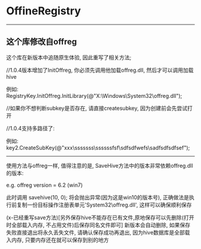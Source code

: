 # OffineRegistry
---

## 这个库修改自offreg


这个库在新版本中追随原生体验, 因此重写了相关方法;

//1.0.4版本增加了InitOffreg, 你必须先调用他加载offreg.dll, 然后才可以调用加载hive

例如: RegistryKey.InitOffreg.InitLibrary(@"X:\Windows\System32\offreg.dll");

//如果你不想判断subkey是否存在, 请直接createsubkey, 因为创建前会先尝试打开

//1.0.4支持多路径了: 

例如: key2.CreateSubKey(@"xxx\sssssss\ssssssfsf\sdfsdfwefs\sadfsdfsdfsef");



---

使用方法与offreg一样, 值得注意的是, SaveHive方法中的版本非常依赖offreg.dll的版本:

e.g. offreg version = 6.2 (win7)

此时调用 savehive(10, 0); 将会抛出异常(因为这是win10的版本号), 正确做法是执行前复制一份目标操作注册表单元'System32\offreg.dll', 这样可以确保顺利保存

(x-已经重写save方法)[另外保存hive不能存在已有文件,原地保存可以先删除(打开时全部载入内存, 不占用文件)后保存同名文件即可]
新版本会自动删除, 如果保存失败直接退出将永久丢失文件, 请确认保存成功再退出, 因为hive数据库是全部载入内存, 只要内存还在就可以保存到别的地方
